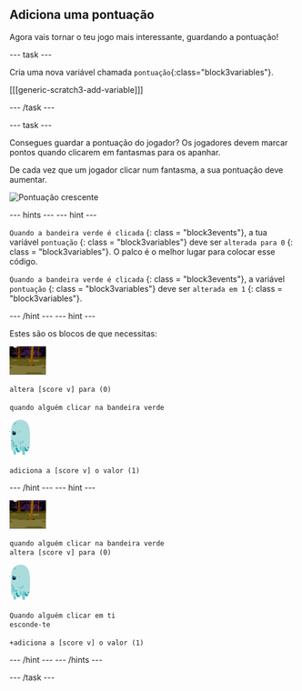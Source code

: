## Adiciona uma pontuação

Agora vais tornar o teu jogo mais interessante, guardando a pontuação!

\--- task \---

Cria uma nova variável chamada `pontuação`{:class="block3variables"}.

[[[generic-scratch3-add-variable]]]

\--- /task \---

\--- task \---

Consegues guardar a pontuação do jogador? Os jogadores devem marcar pontos quando clicarem em fantasmas para os apanhar.

De cada vez que um jogador clicar num fantasma, a sua pontuação deve aumentar.

![Pontuação crescente](images/ghost-score-test.png)

\--- hints \--- \--- hint \---

` Quando a bandeira verde é clicada ` {: class = "block3events"}, a tua variável ` pontuação ` {: class = "block3variables"} deve ser ` alterada para 0 ` {: class = "block3variables"}. O palco é o melhor lugar para colocar esse código.

` Quando a bandeira verde é clicada ` {: class = "block3events"}, a variável ` pontuação ` {: class = "block3variables"} deve ser ` alterada em 1 ` {: class = "block3variables"}.

\--- /hint \--- \--- hint \---

Estes são os blocos de que necessitas:

![ícone de fundo](images/ghost-backdrop.png)

```blocks3
altera [score v] para (0)

quando alguém clicar na bandeira verde
```

![ator fantasma](images/ghost-sprite.png)

```blocks3
adiciona a [score v] o valor (1)
```

\--- /hint \--- \--- hint \---

![ícone de fundo](images/ghost-backdrop.png)

```blocks3
quando alguém clicar na bandeira verde
altera [score v] para (0)
```

![ator fantasma](images/ghost-sprite.png)

```blocks3
Quando alguém clicar em ti
esconde-te

+adiciona a [score v] o valor (1)
```

\--- /hint \--- \--- /hints \---

\--- /task \---
